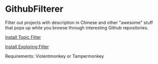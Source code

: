 # GithubFilterer

Filter out projects with description in Chinese and other "awesome" stuff that pops up while you browse through interesting Github repositories.

[Install Topic Filter](https://github.com/MiLigocki/Github-Topic-Remover/raw/main/GithubTopicFilter.user.js)

[Install Exploring Filter](https://github.com/MiLigocki/Github-Topic-Remover/raw/main/GithubExploreFilter.user.js)

Requirements:
Violentmonkey or Tampermonkey
